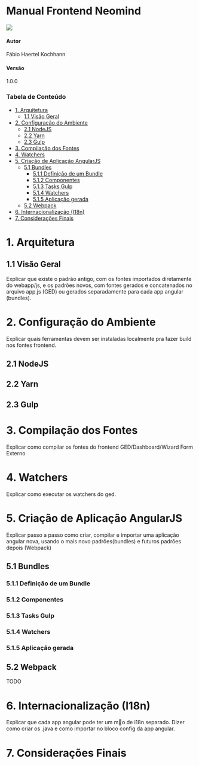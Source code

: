 # Manual Frontend Neomind
![](img/logo_neo.png) 
#### Autor
Fábio Haertel Kochhann
#### Versão
1.0.0

### Tabela de Conteúdo

<!-- toc -->

- [1. Arquitetura](#1-arquitetura)
  * [1.1 Visão Geral](#11-visao-geral)
- [2. Configuração do Ambiente](#2-configuracao-do-ambiente)
  * [2.1 NodeJS](#21-nodejs)
  * [2.2 Yarn](#22-yarn)
  * [2.3 Gulp](#23-gulp)
- [3. Compilação dos Fontes](#3-compilacao-dos-fontes)
- [4. Watchers](#4-watchers)
- [5. Criação de Aplicação AngularJS](#5-criacao-de-aplicacao-angularjs)
  * [5.1 Bundles](#51-bundles)
    + [5.1.1 Definição de um Bundle](#511-definicao-de-um-bundle)
    + [5.1.2 Componentes](#512-componentes)
    + [5.1.3 Tasks Gulp](#513-tasks-gulp)
    + [5.1.4 Watchers](#514-watchers)
    + [5.1.5 Aplicação gerada](#515-aplicacao-gerada)
  * [5.2 Webpack](#52-webpack)
- [6. Internacionalização (I18n)](#6-internacionalizacao-i18n)
- [7. Considerações Finais](#7-consideracoes-finais)

<!-- tocstop -->

<!-- tocend -->

# 1. Arquitetura
## 1.1 Visão Geral
Explicar que existe o padrão antigo, com os fontes importados diretamente do webapp/js, e os padrões novos, com fontes gerados e concatenados no arquivo app.js (GED) ou gerados separadamente para cada app angular (bundles).
# 2. Configuração do Ambiente
Explicar quais ferramentas devem ser instaladas localmente pra fazer build nos fontes frontend.
## 2.1 NodeJS
## 2.2 Yarn
## 2.3 Gulp
# 3. Compilação dos Fontes
Explicar como compilar os fontes do frontend GED/Dashboard/Wizard Form Externo
# 4. Watchers
Explicar como executar os watchers do ged.
# 5. Criação de Aplicação AngularJS
Explicar passo a passo como criar, compilar e importar uma aplicação angular nova, usando o mais novo padrões(bundles) e futuros padrões depois (Webpack)
## 5.1 Bundles
### 5.1.1 Definição de um Bundle
### 5.1.2 Componentes
### 5.1.3 Tasks Gulp
### 5.1.4 Watchers
### 5.1.5 Aplicação gerada
## 5.2 Webpack
TODO
# 6. Internacionalização (I18n)
Explicar que cada app angular pode ter um m󤵬o de i18n separado. Dizer como criar os .java e como importar no bloco config da app angular.
# 7. Considerações Finais
